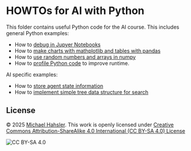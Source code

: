<!-- #region -->
# HOWTOs for AI with Python

This folder contains useful Python code for the AI course. This includes 
general Python examples:

* How to [debug in Jupyer Notebooks](https://colab.research.google.com/github/mhahsler/CS7320-AI/blob/master/HOWTOs/debugging_in_notebooks.ipynb)
* How to [make charts with mathplotlib and tables with pandas](https://colab.research.google.com/github/mhahsler/CS7320-AI/blob/master/HOWTOs/charts_and_tables.ipynb)
* How to [use random numbers and arrays in numpy](https://colab.research.google.com/github/mhahsler/CS7320-AI/blob/master/HOWTOs/random_numbers_and_arrays.ipynb)
* How to [profile Python code](https://colab.research.google.com/github/mhahsler/CS7320-AI/blob/master/HOWTOs/profiling_code.ipynb) to improve runtime.

AI specific examples:

* How to [store agent state information](https://colab.research.google.com/github/mhahsler/CS7320-AI/blob/master/HOWTOs/store_agent_state_information.ipynb)
* How to [implement simple tree data structure for search](https://colab.research.google.com/github/mhahsler/CS7320-AI/blob/master/HOWTOs/trees.ipynb)


## License
&copy; 2025 [Michael Hahsler](http://michael.hahsler.net). 
This work is openly licensed under [Creative Commons Attribution-ShareAlike 4.0 International (CC BY-SA 4.0) License](https://creativecommons.org/licenses/by-sa/4.0/)

![CC BY-SA 4.0](https://licensebuttons.net/l/by-sa/3.0/88x31.png)
<!-- #endregion -->
